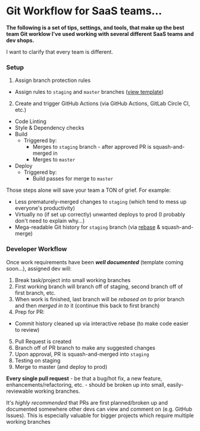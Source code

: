 # Git Workflow for SaaS teams...
**The following is a set of tips, settings, and tools, that make up the best team Git worklow I've used working with several different SaaS teams and dev shops.**

I want to clarify that every team is different.

### Setup
1. Assign branch protection rules
  - Assign rules to `staging` and `master` branches ([view template](branch-protection-rules.md))
2. Create and trigger GitHub Actions (via GitHub Actions, GitLab Circle CI, etc.)
  - Code Linting
  - Style & Dependency checks
  - Build
    - Triggered by:
      - Merges to `staging` branch - after approved PR is squash-and-merged in
      - Merges to `master`
  - Deploy
    - Triggered by:
      - Build passes for merge to `master`

Those steps alone will save your team a TON of grief. For example:
- Less prematurely-merged changes to `staging` (which tend to mess up everyone's productivity)
- Virtually no (if set up correctly) unwanted deploys to prod (I probably don't need to explain why...)
- Mega-readable Git history for `staging` branch (via [rebase](/joshuaanderton/git/blob/master/how-tos/rebase.md) & squash-and-merge)

### Developer Workflow
Once work requirements have been **_well documented_** (template coming soon...), assigned dev will:
1. Break task/project into small working branches
2. First working branch will branch off of staging, second branch off of first branch, etc.
3. When work is finished, last branch will be _rebased on to_ prior branch and then _merged in to_ it (continue this back to first branch)
4. Prep for PR:
  - Commit history cleaned up via interactive rebase (to make code easier to review)
5. Pull Request is created
6. Branch off of PR branch to make any suggested changes
7. Upon approval, PR is squash-and-merged into `staging`
8. Testing on staging
9. Merge to master (and deploy to prod)


**Every single pull request** - be that a bug/hot fix, a new feature, enhancements/refactoring, etc. - should be broken up into small, easily-reviewable working branches.

It's *highly recommended* that PRs are first planned/broken up and documented somewhere other devs can view and comment on (e.g. GitHub Issues). This is especially valuable for bigger projects which require multiple working branches
